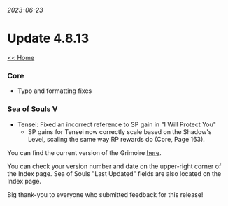 _2023-06-23_
# Update 4.8.13

[<< Home](https://grimoireofheart.github.io)

### Core
* Typo and formatting fixes 
	
### Sea of Souls V
* Tensei: Fixed an incorrect reference to SP gain in "I Will Protect You" 
	* SP gains for Tensei now correctly scale based on the Shadow's Level, scaling the same way RP rewards do (Core, Page 163).

You can find the current version of the Grimoire [here](https://github.com/grimoireofheart/grimoireofheart.github.io/raw/main/Resources/Grimoire%20of%20the%20Heart%20[Core%20Rulebook].pdf).

You can check your version number and date on the upper-right corner of the Index page. Sea of Souls "Last Updated" fields are also located on the Index page. 

Big thank-you to everyone who submitted feedback for this release!
